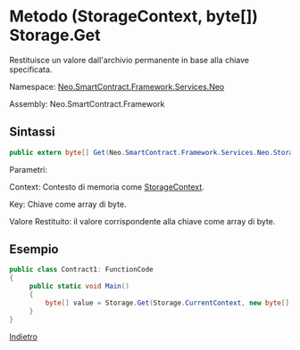 # Metodo (StorageContext, byte[]) Storage.Get 

Restituisce un valore dall'archivio permanente in base alla chiave specificata.

Namespace: [Neo.SmartContract.Framework.Services.Neo](../../neo.md)

Assembly: Neo.SmartContract.Framework

## Sintassi

```c#
public extern byte[] Get(Neo.SmartContract.Framework.Services.Neo.StorageContext context, byte[] key)
```

Parametri:

Context: Contesto di memoria come [StorageContext](../StorageContext.md).

Key: Chiave come array di byte.

Valore Restituito: il valore corrispondente alla chiave come array di byte.

## Esempio

```c#
public class Contract1: FunctionCode
{
     public static void Main()
     {
         byte[] value = Storage.Get(Storage.CurrentContext, new byte[] {0});
     }
}
```



[Indietro](../Storage.md)
